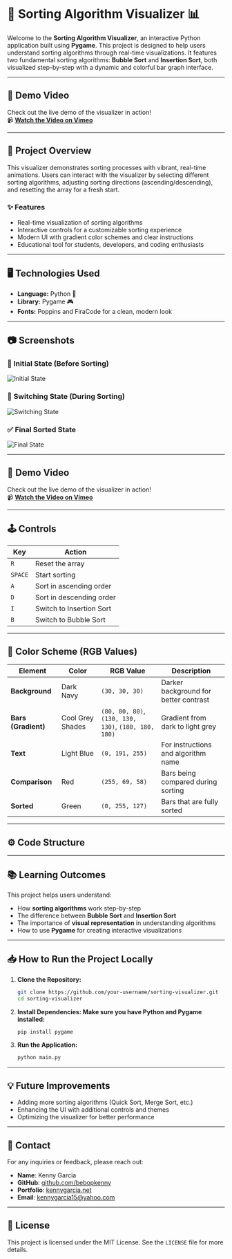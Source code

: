 # 🎨 Sorting Algorithm Visualizer 📊

Welcome to the **Sorting Algorithm Visualizer**, an interactive Python application built using **Pygame**. This project is designed to help users understand sorting algorithms through real-time visualizations. It features two fundamental sorting algorithms: **Bubble Sort** and **Insertion Sort**, both visualized step-by-step with a dynamic and colorful bar graph interface.

---

## 🎥 Demo Video
Check out the live demo of the visualizer in action!  
📹 **[Watch the Video on Vimeo](https://vimeo.com/manage/videos/1044574041)**

---

## 🚀 Project Overview

This visualizer demonstrates sorting processes with vibrant, real-time animations. Users can interact with the visualizer by selecting different sorting algorithms, adjusting sorting directions (ascending/descending), and resetting the array for a fresh start.

### **✨ Features**
- Real-time visualization of sorting algorithms
- Interactive controls for a customizable sorting experience
- Modern UI with gradient color schemes and clear instructions
- Educational tool for students, developers, and coding enthusiasts

---

## 🖥️ Technologies Used
- **Language:** Python 🐍
- **Library:** Pygame 🎮
- **Fonts:** Poppins and FiraCode for a clean, modern look

---

## 📷 Screenshots

### 🔵 **Initial State (Before Sorting)**
![Initial State](https://github.com/user-attachments/assets/20c23b09-abf5-49f9-9a82-1dfe9c034c47)


### 🔴 **Switching State (During Sorting)**
![Switching State](https://github.com/user-attachments/assets/cb7d7928-3659-4620-9cfa-51dae458d1ac)


### ✅ **Final Sorted State**
![Final State](https://github.com/user-attachments/assets/d39e8c33-1f0d-4223-95d6-c2aa5fcab723)


---

## 🎥 Demo Video
Check out the live demo of the visualizer in action!  
📹 **[Watch the Video on Vimeo](https://vimeo.com/manage/videos/1044574041)**

---

## 🕹️ Controls

| **Key**     | **Action**                             |
|-------------|----------------------------------------|
| `R`         | Reset the array                        |
| `SPACE`     | Start sorting                          |
| `A`         | Sort in ascending order                |
| `D`         | Sort in descending order               |
| `I`         | Switch to Insertion Sort               |
| `B`         | Switch to Bubble Sort                  |

---

## 🎨 Color Scheme (RGB Values)

| **Element**         | **Color**         | **RGB Value**      | **Description**                        |
|---------------------|-------------------|--------------------|----------------------------------------|
| **Background**      | Dark Navy         | `(30, 30, 30)`     | Darker background for better contrast  |
| **Bars (Gradient)** | Cool Grey Shades  | `(80, 80, 80)`, `(130, 130, 130)`, `(180, 180, 180)` | Gradient from dark to light grey       |
| **Text**            | Light Blue        | `(0, 191, 255)`    | For instructions and algorithm name    |
| **Comparison**      | Red               | `(255, 69, 58)`    | Bars being compared during sorting     |
| **Sorted**          | Green             | `(0, 255, 127)`    | Bars that are fully sorted             |

---

## ⚙️ Code Structure







---

## 📚 Learning Outcomes

This project helps users understand:
- How **sorting algorithms** work step-by-step
- The difference between **Bubble Sort** and **Insertion Sort**
- The importance of **visual representation** in understanding algorithms
- How to use **Pygame** for creating interactive visualizations

---

## 📥 How to Run the Project Locally

1. **Clone the Repository:**
   ```bash
   git clone https://github.com/your-username/sorting-visualizer.git
   cd sorting-visualizer
2. **Install Dependencies: Make sure you have Python and Pygame installed:**
   ```bash
   pip install pygame
3. **Run the Application:**
   ```bash
   python main.py
---
## 💡 Future Improvements
- Adding more sorting algorithms (Quick Sort, Merge Sort, etc.)
- Enhancing the UI with additional controls and themes
- Optimizing the visualizer for better performance
---
## 📧 Contact

For any inquiries or feedback, please reach out:

- **Name**: Kenny Garcia
- **GitHub**: [github.com/bebopkenny](https://github.com/bebopkenny)
- **Portfolio**: [kennygarcia.net](https://kennygarcia.net)
- **Email**: [kennygarcia15@yahoo.com](mailto:kennygarcia15@yahoo.com)
---
## 📄 License

This project is licensed under the MIT License. See the `LICENSE` file for more details.
